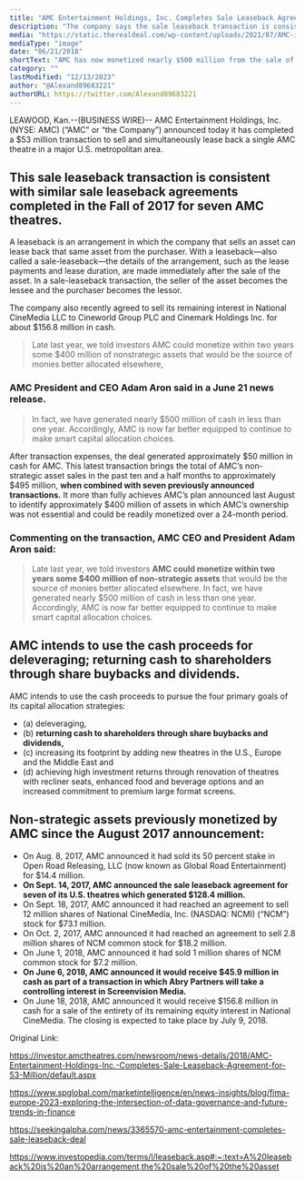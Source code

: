```yaml
---
title: "AMC Entertainment Holdings, Inc. Completes Sale Leaseback Agreement For $53 Million - The Sellout Of Assets"
description: "The company says the sale leaseback transaction is consistent with similar sale leaseback agreements completed in the fall of 2017 for seven AMC theatres."
media: "https://static.therealdeal.com/wp-content/uploads/2021/07/AMC-inks-leases-at-the-Grove-Americana-theaters.jpg"
mediaType: "image"
date: "06/21/2018"
shortText: "AMC has now monetized nearly $500 million from the sale of non-strategic assets since August 2017 providing monies to return cash to shareholders, deleverage, perform more theatre renovations and expand into new markets"
category: ""
lastModified: "12/13/2023"
author: "@Alexand89683221"
authorURL: https://twitter.com/Alexand89683221
---
```


LEAWOOD, Kan.--(BUSINESS WIRE)-- AMC Entertainment Holdings, Inc. (NYSE: AMC) (“AMC” or “the Company”) announced today it has completed a $53 million transaction to sell and simultaneously lease back a single AMC theatre in a major U.S. metropolitan area. 

## This sale leaseback transaction is consistent with similar sale leaseback agreements completed in the Fall of 2017 for seven AMC theatres.

A leaseback is an arrangement in which the company that sells an asset can lease back that same asset from the purchaser. With a leaseback—also called a sale-leaseback—the details of the arrangement, such as the lease payments and lease duration, are made immediately after the sale of the asset. In a sale-leaseback transaction, the seller of the asset becomes the lessee and the purchaser becomes the lessor.

The company also recently agreed to sell its remaining interest in National CineMedia LLC to Cineworld Group PLC and Cinemark Holdings Inc. for about $156.8 million in cash.

>Late last year, we told investors AMC could monetize within two years some $400 million of nonstrategic assets that would be the source of monies better allocated elsewhere,

### AMC President and CEO Adam Aron said in a June 21 news release. 

>In fact, we have generated nearly $500 million of cash in less than one year. Accordingly, AMC is now far better equipped to continue to make smart capital allocation choices.

After transaction expenses, the deal generated approximately $50 million in cash for AMC. This latest transaction brings the total of AMC’s non-strategic asset sales in the past ten and a half months to approximately $495 million, **when combined with seven previously announced transactions.** It more than fully achieves AMC’s plan announced last August to identify approximately $400 million of assets in which AMC’s ownership was not essential and could be readily monetized over a 24-month period.

### Commenting on the transaction, AMC CEO and President Adam Aron said:

>Late last year, we told investors **AMC could monetize within two years some $400 million of non-strategic assets** that would be the source of monies better allocated elsewhere. In fact, we have generated nearly $500 million of cash in less than one year. Accordingly, AMC is now far better equipped to continue to make smart capital allocation choices.

## AMC intends to use the cash proceeds for deleveraging; returning cash to shareholders through share buybacks and dividends.

AMC intends to use the cash proceeds to pursue the four primary goals of its capital allocation strategies: 
- (a) deleveraging, 
- (b) **returning cash to shareholders through share buybacks and dividends,** 
- (c) increasing its footprint by adding new theatres in the U.S., Europe and the Middle East and
- (d) achieving high investment returns through renovation of theatres with recliner seats, enhanced food and beverage options and an increased commitment to premium large format screens.

## Non-strategic assets previously monetized by AMC since the August 2017 announcement:

- On Aug. 8, 2017, AMC announced it had sold its 50 percent stake in Open Road Releasing, LLC (now known as Global Road Entertainment) for $14.4 million.
- **On Sept. 14, 2017, AMC announced the sale leaseback agreement for seven of its U.S. theatres which generated $128.4 million.**
- On Sept. 18, 2017, AMC announced it had reached an agreement to sell 12 million shares of National CineMedia, Inc. (NASDAQ: NCMI) (“NCM”) stock for $73.1 million.
- On Oct. 2, 2017, AMC announced it had reached an agreement to sell 2.8 million shares of NCM common stock for $18.2 million.
- On June 1, 2018, AMC announced it had sold 1 million shares of NCM common stock for $7.2 million.
- **On June 6, 2018, AMC announced it would receive $45.9 million in cash as part of a transaction in which Abry Partners will take a controlling interest in Screenvision Media.**
- On June 18, 2018, AMC announced it would receive $156.8 million in cash for a sale of the entirety of its remaining equity interest in National CineMedia. The closing is expected to take place by July 9, 2018.


Original Link:

https://investor.amctheatres.com/newsroom/news-details/2018/AMC-Entertainment-Holdings-Inc.-Completes-Sale-Leaseback-Agreement-for-53-Million/default.aspx

https://www.spglobal.com/marketintelligence/en/news-insights/blog/fima-europe-2023-exploring-the-intersection-of-data-governance-and-future-trends-in-finance

https://seekingalpha.com/news/3365570-amc-entertainment-completes-sale-leaseback-deal

https://www.investopedia.com/terms/l/leaseback.asp#:~:text=A%20leaseback%20is%20an%20arrangement,the%20sale%20of%20the%20asset
